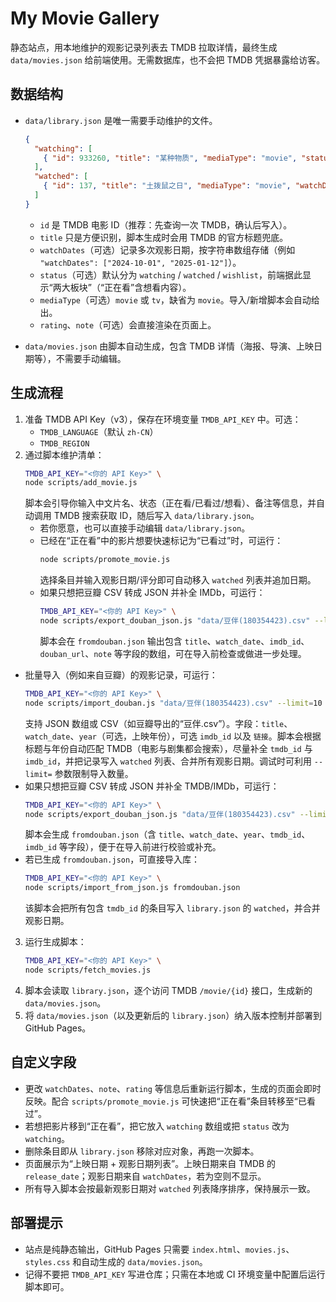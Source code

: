 # My Movie Gallery

静态站点，用本地维护的观影记录列表去 TMDB 拉取详情，最终生成 `data/movies.json` 给前端使用。无需数据库，也不会把 TMDB 凭据暴露给访客。

## 数据结构

- `data/library.json` 是唯一需要手动维护的文件。
  ```json
  {
    "watching": [
      { "id": 933260, "title": "某种物质", "mediaType": "movie", "status": "watching", "note": "…" }
    ],
    "watched": [
      { "id": 137, "title": "土拨鼠之日", "mediaType": "movie", "watchDates": ["2025-09-30"], "rating": 8 }
    ]
  }
  ```
  - `id` 是 TMDB 电影 ID（推荐：先查询一次 TMDB，确认后写入）。
  - `title` 只是方便识别，脚本生成时会用 TMDB 的官方标题兜底。
  - `watchDates`（可选）记录多次观影日期，按字符串数组存储（例如 `"watchDates": ["2024-10-01", "2025-01-12"]`）。
  - `status`（可选）默认分为 `watching` / `watched` / `wishlist`，前端据此显示“两大板块”（“正在看”含想看内容）。
  - `mediaType`（可选）`movie` 或 `tv`，缺省为 `movie`。导入/新增脚本会自动给出。
  - `rating`、`note`（可选）会直接渲染在页面上。

- `data/movies.json` 由脚本自动生成，包含 TMDB 详情（海报、导演、上映日期等），不需要手动编辑。

## 生成流程

1. 准备 TMDB API Key（v3），保存在环境变量 `TMDB_API_KEY` 中。可选：
   - `TMDB_LANGUAGE`（默认 `zh-CN`）
   - `TMDB_REGION`
2. 通过脚本维护清单：
   ```bash
   TMDB_API_KEY="<你的 API Key>" \
   node scripts/add_movie.js
   ```
   脚本会引导你输入中文片名、状态（正在看/已看过/想看）、备注等信息，并自动调用 TMDB 搜索获取 ID，随后写入 `data/library.json`。
   - 若你愿意，也可以直接手动编辑 `data/library.json`。
   - 已经在“正在看”中的影片想要快速标记为“已看过”时，可运行：
     ```bash
     node scripts/promote_movie.js
     ```
     选择条目并输入观影日期/评分即可自动移入 `watched` 列表并追加日期。
   - 如果只想把豆瓣 CSV 转成 JSON 并补全 IMDb，可运行：
     ```bash
     TMDB_API_KEY="<你的 API Key>" \
     node scripts/export_douban_json.js "data/豆伴(180354423).csv" --limit=10
     ```
     脚本会在 `fromdouban.json` 输出包含 `title`、`watch_date`、`imdb_id`、`douban_url`、`note` 等字段的数组，可在导入前检查或做进一步处理。
  - 批量导入（例如来自豆瓣）的观影记录，可运行：
    ```bash
    TMDB_API_KEY="<你的 API Key>" \
    node scripts/import_douban.js "data/豆伴(180354423).csv" --limit=10
    ```
    支持 JSON 数组或 CSV（如豆瓣导出的“豆伴.csv”）。字段：`title`、`watch_date`、`year`（可选，上映年份），可选 `imdb_id` 以及 `链接`。脚本会根据标题与年份自动匹配 TMDB（电影与剧集都会搜索），尽量补全 `tmdb_id` 与 `imdb_id`，并把记录写入 `watched` 列表、合并所有观影日期。调试时可利用 `--limit=` 参数限制导入数量。
  - 如果只想把豆瓣 CSV 转成 JSON 并补全 TMDB/IMDb，可运行：
    ```bash
    TMDB_API_KEY="<你的 API Key>" \
    node scripts/export_douban_json.js "data/豆伴(180354423).csv" --limit=10
    ```
    脚本会生成 `fromdouban.json`（含 `title`、`watch_date`、`year`、`tmdb_id`、`imdb_id` 等字段），便于在导入前进行校验或补充。
  - 若已生成 `fromdouban.json`，可直接导入库：
    ```bash
    TMDB_API_KEY="<你的 API Key>" \
    node scripts/import_from_json.js fromdouban.json
    ```
    该脚本会把所有包含 `tmdb_id` 的条目写入 `library.json` 的 `watched`，并合并观影日期。
3. 运行生成脚本：
   ```bash
   TMDB_API_KEY="<你的 API Key>" \
   node scripts/fetch_movies.js
   ```
4. 脚本会读取 `library.json`，逐个访问 TMDB `/movie/{id}` 接口，生成新的 `data/movies.json`。
5. 将 `data/movies.json`（以及更新后的 `library.json`）纳入版本控制并部署到 GitHub Pages。

## 自定义字段

- 更改 `watchDates`、`note`、`rating` 等信息后重新运行脚本，生成的页面会即时反映。配合 `scripts/promote_movie.js` 可快速把“正在看”条目转移至“已看过”。
- 若想把影片移到“正在看”，把它放入 `watching` 数组或把 `status` 改为 `watching`。
- 删除条目即从 `library.json` 移除对应对象，再跑一次脚本。
- 页面展示为“上映日期 + 观影日期列表”。上映日期来自 TMDB 的 `release_date`；观影日期来自 `watchDates`，若为空则不显示。
- 所有导入脚本会按最新观影日期对 `watched` 列表降序排序，保持展示一致。

## 部署提示

- 站点是纯静态输出，GitHub Pages 只需要 `index.html`、`movies.js`、`styles.css` 和自动生成的 `data/movies.json`。
- 记得不要把 `TMDB_API_KEY` 写进仓库；只需在本地或 CI 环境变量中配置后运行脚本即可。
